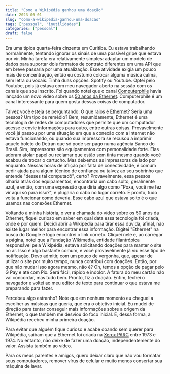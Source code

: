 ```yaml
---
title: "Como a Wikipédia ganhou uma doação"
date: 2023-06-01
slug: "como-a-wikipedia-ganhou-uma-doacao"
tags: ["pessoal", "inutilidades"]
categories: ["pessoal"]
draft: false
---
```


Era uma típica quarta-feira cinzenta em Curitiba. Eu estava trabalhando normalmente, tentando ignorar os sinais de uma possível gripe que estava por vir. Minha tarefa era relativamente simples: adaptar um modelo de dados para suportar dois formatos de contrato diferentes em uma API que em breve passaria por uma atualização. Esse atividade exigia um pouco mais de concentração, então eu costumo colocar alguma música calma, sem letra ou vocais. Tinha duas opções: Spotify ou Youtube. Optei pelo Youtube, pois já estava com meu navegador aberto na sessão com os canais que sou inscrito. Foi quando notei que o canal [Computerphile][computerphile] havia lançado um novo vídeo sobre os [50 anos da Ethernet][50y-ethernet]. Computerphile é um canal interessante para quem gosta dessas coisas de computador.

Talvez você esteja se perguntando: O que raios é [Ethernet][ethernet]? Seria uma pessoa? Um tipo de remédio? Bem, resumidamente, Ethernet é uma tecnologia de redes de computadores que permite que um computador acesse e envie informações para outro, entre outras coisas. Provavelmente você já passou por uma situação em que a conexão com a Internet não estava funcionando, ou quando sua impressora se recusou a imprimir aquele boleto do Detran que só pode ser pago numa agência Banco do Brasil. Sim, impressoras são equipamentos com personalidade forte. Elas adoram atolar papel ou reclamar que estão sem tinta mesmo quando você acabou de trocar o cartucho. Mas deixemos as impressoras de lado por enquanto. Nessas horas de aflição por falta de conectividade, é comum pedir ajuda para algum técnico de confiança ou talvez ao seu sobrinho que entende "desses tal computadô", certo? Provavelmente, essa pessoa olharia atrás dos equipamentos, encontraria um cabo solto, geralmente azul, e então, com uma expressão que diria algo como "Poxa, você me fez vir aqui só para isso?", e plugaria o cabo no lugar correto. E pronto, tudo volta a funcionar como deveria. Esse cabo azul que estava solto é o que usamos nas conexões Ethernet.

Voltando à minha história, o ver a chamada do vídeo sobre os 50 anos da Ethernet, fiquei curioso em saber em qual data essa tecnologia foi criada, onde e por quem. Decidi abrir a Wikipédia para tirar essa dúvida, afinal, não existe lugar melhor para encontrar essa informação. Digitei "Ethernet" na busca do Google e logo encontrei o link correto. Cliquei nele e, ao carregar a página, notei que a Fundação Wikimedia, entidade filantrópica responsável pela Wikipédia, estava solicitando doações para manter o site no ar. Isso é algo bastante comum, e você provavelmente já viu esse tipo de notificação. Devo admitir, com um pouco de vergonha, que, apesar de utilizar o site por muito tempo, nunca contribuí com doações. Então, por que não mudar isso agora mesmo, não é? Oh, temos a opção de pagar pelo G Pay e até com Pix. Será fácil, rápido e indolor. A fatura do meu cartão não vai concordar, mas tudo bem. Pronto, fiz a doação. Enfim, fechei o navegador e voltei ao meu editor de texto para continuar o que estava me preparando para fazer.

Percebeu algo estranho? Note que em nenhum momento eu cheguei a escolher as músicas que queria, que era o objetivo inicial. Eu mudei de direção para tentar conseguir mais informações sobre a origem da Ethernet, o que também me desviou do foco inicial. E, dessa forma, a Wikipédia recebeu minha primeira doação.

Para evitar que alguém fique curioso e acabe doando sem querer para Wikipédia, saibam que a Ethernet foi criada na [Xerox PARC][xerox-parc] entre 1973 e 1974. No entanto, não deixe de fazer uma doação, independentemente do valor. Assista também ao vídeo.

Para os meus parentes e amigos, quero deixar claro que não vou formatar seus computadores, remover vírus de celular e muito menos consertar sua máquina de lavar.

[computerphile]: https://www.youtube.com/@Computerphile
[50y-ethernet]: https://www.youtube.com/watch?v=TkOVgkcrvbg
[ethernet]: https://pt.wikipedia.org/wiki/Ethernet
[xerox-parc]: https://pt.wikipedia.org/wiki/Xerox_PARC
